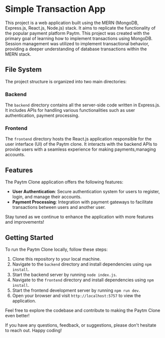 # Simple Transaction App

This project is a web application built using the MERN (MongoDB, Express.js, React.js, Node.js) stack. It aims to replicate the functionality of the popular payment platform Paytm.
This project was created with the primary goal of learning how to implement transactions using MongoDB. Session management was utilized to implement transactional behavior, providing a deeper understanding of database transactions within the MERN stack.
## File System

The project structure is organized into two main directories:

### Backend

The `backend` directory contains all the server-side code written in Express.js. It includes APIs for handling various functionalities such as user authentication, payment processing.

### Frontend

The `frontend` directory hosts the React.js application responsible for the user interface (UI) of the Paytm clone. It interacts with the backend APIs to provide users with a seamless experience for making payments,managing accounts.

## Features

The Paytm Clone application offers the following features:

- **User Authentication**: Secure authentication system for users to register, login, and manage their accounts.
- **Payment Processing**: Integration with payment gateways to facilitate transactions between users and another user.

Stay tuned as we continue to enhance the application with more features and improvements!

## Getting Started

To run the Paytm Clone locally, follow these steps:

1. Clone this repository to your local machine.
2. Navigate to the `backend` directory and install dependencies using `npm install`.
3. Start the backend server by running `node index.js`.
4. Navigate to the `frontend` directory and install dependencies using `npm install`.
5. Start the frontend development server by running `npm run dev`.
6. Open your browser and visit `http://localhost:5757` to view the application.

Feel free to explore the codebase and contribute to making the Paytm Clone even better!


If you have any questions, feedback, or suggestions, please don't hesitate to reach out. Happy coding!
